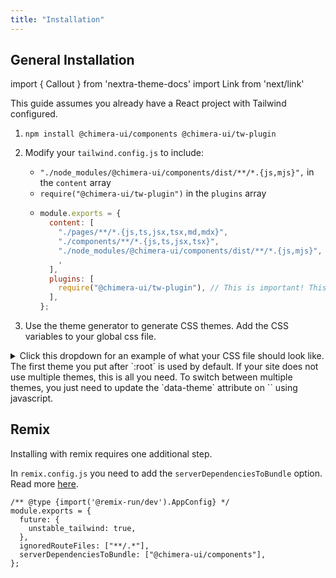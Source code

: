```yaml
---
title: "Installation"
---
```


## General Installation

import { Callout } from 'nextra-theme-docs'
import Link from 'next/link'

This guide assumes you already have a React project with Tailwind configured.

1. `npm install @chimera-ui/components @chimera-ui/tw-plugin`
2. Modify your `tailwind.config.js` to include:

   - `"./node_modules/@chimera-ui/components/dist/**/*.{js,mjs}",` in the `content` array
   - `require("@chimera-ui/tw-plugin")` in the `plugins` array
   - ```js
     module.exports = {
       content: [
         "./pages/**/*.{js,ts,jsx,tsx,md,mdx}",
         "./components/**/*.{js,ts,jsx,tsx}",
         "./node_modules/@chimera-ui/components/dist/**/*.{js,mjs}", // This line is important! If you don't include this, Chimera's styles will be purged
         ,
       ],
       plugins: [
         require("@chimera-ui/tw-plugin"), // This is important! This extends your tailwind theme to consume the CSS variables.
       ],
     };
     ```

3. Use the <Link href="/docs/theme" className="text-primary underline">theme generator</Link> to generate CSS themes. Add the CSS variables to your global css file.

<details>
<summary>Click this dropdown for an example of what your CSS file should look like. The first theme you put after `:root` is used by default. If your site does not use multiple themes, this is all you need. To switch between multiple themes, you just need to update the `data-theme` attribute on `<html>` using javascript.</summary>

```

@tailwind base;
@tailwind components;
@tailwind utilities;
@layer base {
  :root,
  html[data-theme="tresleches"] {
    --base: hsl(60, 20%, 98%);
    --base-2: hsl(54, 38%, 95%);
    --base-3: hsl(51, 59%, 93%);
    --base-content: hsl(0, 0%, 25%);
    --base-content-2: hsl(0, 0%, 45%);
    --base-content-3: hsl(0, 0%, 75%);
    --base-content-contrast: hsl(0, 0%, 100%);
    --overlay: hsl(60, 20%, 95%);
    --overlay-2: hsl(60, 5%, 96%);
    --overlay-3: hsl(49, 50%, 94%);
    --overlay-focus: hsl(49, 50%, 94%);
    --overlay-content: hsl(0, 0%, 25%);
    --overlay-content-2: hsl(0, 0%, 40%);
    --overlay-content-3: hsl(0, 0%, 60%);
    --overlay-content-contrast: hsl(0, 0%, 100%);
    --input: hsl(0, 0%, 100%);
    --input-content: hsl(0, 0%, 45%);
    --input-content-2: hsl(0, 0%, 30%);
    --line: hsl(51, 59%, 83%);
    --line-focus: hsl(51, 59%, 83%);
    --primary: hsl(0, 57%, 36%);
    --primary-focus: hsl(0, 68%, 28%);
    --primary-subtle: hsl(0, 27%, 76%);
    --primary-subtle-content: hsl(0, 0%, 15%);
    --primary-content: hsl(0, 0%, 100%);
    --primary-content-contrast: hsl(0, 0%, 0%);
    --secondary: hsl(210, 64%, 36%);
    --secondary-focus: hsl(210, 76%, 26%);
    --secondary-subtle: hsl(210, 41%, 73%);
    --secondary-content: hsl(0, 0%, 100%);
    --secondary-subtle-content: hsl(0, 0%, 15%);
    --secondary-content-contrast: hsl(0, 0%, 0%);
    --info: hsl(212, 50%, 40%);
    --info-focus: hsl(212, 77%, 31%);
    --info-subtle: hsl(212, 75%, 75%);
    --info-subtle-content: hsl(0, 0%, 15%);
    --primary-subtle-content: hsl(0, 0%, 15%);
    --info-content: hsl(0, 0%, 100%);
    --info-content-contrast: hsl(212, 70%, 10%);
    --success: hsl(159, 61%, 41%);
    --success-focus: hsl(159, 90%, 24%);
    --success-subtle: hsl(159, 42%, 72%);
    --success-subtle-content: hsl(0, 0%, 15%);
    --success-content: hsl(0, 0%, 100%);
    --success-content-contrast: hsl(159, 76%, 16%);
    --error: hsl(0, 75%, 42%);
    --error-focus: hsl(354, 90%, 27%);
    --error-subtle: hsl(355, 80%, 81%);
    --error-subtle-content: hsl(0, 0%, 15%);
    --error-content: hsl(0, 0%, 100%);
    --error-content-contrast: hsl(355, 93%, 17%);
    --warning: hsl(47, 95%, 55%);
    --warning-focus: hsl(47, 100%, 45%);
    --warning-subtle: hsl(48, 42%, 84%);
    --warning-subtle-content: hsl(0, 0%, 15%);
    --warning-content: hsl(0, 0%, 15%);
    --warning-content-contrast: hsl(0, 0%, 15%);
  }
  html[data-theme="zookeper"] {
    --base: #d6c5aa;
    --base-2: #c3b091;
    --base-3: #b09d7e;
    --base-content: hsl(99, 26%, 13%);
    --base-content-2: hsl(128, 37%, 15%);
    --base-content-3: hsl(128, 42%, 18%);
    --base-content-contrast: hsl(200, 100%, 95%);
    --overlay: #c8b28e;
    --overlay-2: #cab187;
    --overlay-3: #ae946b;
    --overlay-content: hsl(120, 25%, 14%);
    --overlay-content-2: hsl(116, 22%, 14%);
    --overlay-content-3: hsl(127, 48%, 25%);
    --overlay-content-contrast: hsl(220, 100%, 95%);
    --input: #ddccae;
    --input-content: #322d25;
    --line: #a4844d;
    --primary: hsl(104, 17%, 32%);
    --primary-focus: hsl(104, 17%, 32%);
    --primary-subtle: hsl(103, 6%, 45%);
    --primary-content: hsl(0, 0%, 100%);
    --primary-content-contrast: hsl(0, 0%, 0%);
    --secondary: hsl(25, 81%, 35%);
    --secondary-focus: hsl(25, 90%, 24%);
    --secondary-subtle: hsl(25, 50%, 53%);
    --secondary-content: hsl(280, 100%, 15%);
    --secondary-content-contrast: hsl(280, 100%, 95%);
    --info: hsl(212, 50%, 40%);
    --info-focus: hsl(212, 77%, 31%);
    --info-subtle: hsl(212, 75%, 75%);
    --info-content: hsl(0, 0%, 100%);
    --info-content-contrast: hsl(212, 98%, 16%);
    --success: hsl(159, 61%, 41%);
    --success-focus: hsl(159, 90%, 24%);
    --success-subtle: hsl(159, 42%, 72%);
    --success-content: hsl(0, 0%, 100%);
    --success-content-contrast: hsl(159, 76%, 16%);
    --error: hsl(0, 75%, 42%);
    --error-focus: hsl(354, 90%, 27%);
    --error-subtle: hsl(355, 80%, 81%);
    --error-content: hsl(0, 0%, 100%);
    --error-content-contrast: hsl(355, 93%, 17%);
    --warning: hsl(47, 95%, 55%);
    --warning-focus: hsl(47, 100%, 45%);
    --warning-subtle: hsl(48, 42%, 84%);
    --warning-content: hsl(0, 0%, 15%);
    --warning-content-contrast: hsl(0, 0%, 15%);
  }
}

```

</details>

## Remix

Installing with remix requires one additional step.

In `remix.config.js` you need to add the `serverDependenciesToBundle` option. Read more [here](https://remix.run/docs/en/v1/pages/gotchas#importing-esm-packages).

```
/** @type {import('@remix-run/dev').AppConfig} */
module.exports = {
  future: {
    unstable_tailwind: true,
  },
  ignoredRouteFiles: ["**/.*"],
  serverDependenciesToBundle: ["@chimera-ui/components"],
};
```
